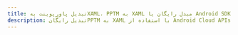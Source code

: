 ---title: تبدیل پاورپوینت بهXAML، PPTM به XAML مبدل رایگان یا Android SDKdescription: تبدیل رایگانPPTM به XAML با استفاده از Android Cloud APIs & SDK. همچنین اسناد Microsoft PowerPoint را در Cloud ایجاد، ویرایش و رندر کنید.---